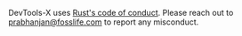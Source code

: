 
DevTools-X uses [Rust's code of conduct](https://www.rust-lang.org/policies/code-of-conduct).
Please reach out to prabhanjan@fosslife.com to report any misconduct.